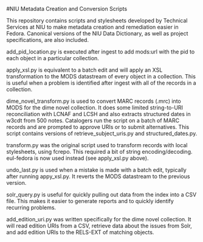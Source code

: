 #NIU Metadata Creation and Conversion Scripts

This repository contains scripts and stylesheets developed by Technical Services at NIU to make metadata creation and remediation easier in Fedora. Canonical versions of the NIU Data Dictionary, as well as project specifications, are also included.

add_pid_location.py is executed after ingest to add mods:url with the pid to each object in a particular collection.

apply_xsl.py is equivalent to a batch edit and will apply an XSL transformation to the MODS datastream of every object in a collection. This is useful when a problem is identified after ingest with all of the records in a collection.

dime_novel_transform.py is used to convert MARC records (.mrc) into MODS for the dime novel collection. It does some limited string-to-URI reconciliation with LCNAF and LCSH and also extracts structured dates in w3cdt from 500 notes. Catalogers run the script on a batch of MARC records and are prompted to approve URIs or to submit alternatives. This script contains versions of retrieve_subject_uris.py and structured_dates.py.

transform.py was the original script used to transform records with local stylesheets, using fcrepo. This required a bit of string encoding/decoding. eul-fedora is now used instead (see apply_xsl.py above).

undo_last.py is used when a mistake is made with a batch edit, typically after running appy_xsl.py. It reverts the MODS datastream to the previous version.

solr_query.py is useful for quickly pulling out data from the index into a CSV file. This makes it easier to generate reports and to quickly identify recurring problems.

add_edition_uri.py was written specifically for the dime novel collection. It will read edition URIs from a CSV, retrieve data about the issues from Solr, and add edition URIs to the RELS-EXT of matching objects.

